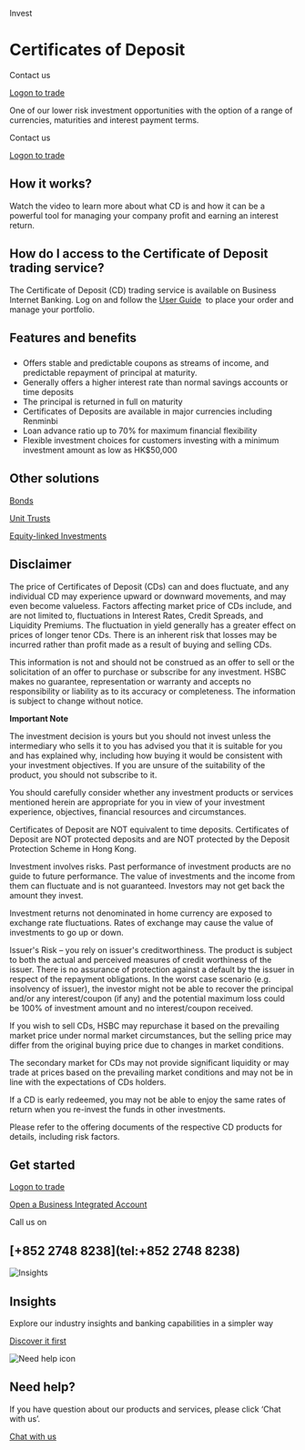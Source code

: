 Invest

# Certificates of Deposit

Contact us

[Logon to trade](https://www.online-banking.business.hsbc.com.hk/portalserver/logon?lang=en_US&redirect=%2Fportalserver%2Fgbbportal%2Fen-us%2Finvestment%2Fportfolio#/main)

One of our lower risk investment opportunities with the option of a range of currencies, maturities and interest payment terms.

Contact us

[Logon to trade](https://www.online-banking.business.hsbc.com.hk/portalserver/logon?lang=en_US&redirect=%2Fportalserver%2Fgbbportal%2Fen-us%2Finvestment%2Fportfolio#/main)

## How it works?

Watch the video to learn more about what CD is and how it can be a powerful tool for managing your company profit and earning an interest return.

## How do I access to the Certificate of Deposit trading service?

The Certificate of Deposit (CD) trading service is available on Business Internet Banking. Log on and follow the [User Guide](/-/media/media/hong-kong/pdfs/products/certificates-of-deposit-user-guide-en.pdf)  to place your order and manage your portfolio.

## Features and benefits

### 

* Offers stable and predictable coupons as streams of income, and predictable repayment of principal at maturity.
* Generally offers a higher interest rate than normal savings accounts or time deposits
* The principal is returned in full on maturity
* Certificates of Deposits are available in major currencies including Renminbi
* Loan advance ratio up to 70% for maximum financial flexibility
* Flexible investment choices for customers investing with a minimum investment amount as low as HK$50,000

## Other solutions

[Bonds](/en-gb/products/bonds)

[Unit Trusts](/en-gb/products/unit-trusts)

[Equity-linked Investments](/en-gb/products/equity-linked-investments)

## Disclaimer

The price of Certificates of Deposit (CDs) can and does fluctuate, and any individual CD may experience upward or downward movements, and may even become valueless. Factors affecting market price of CDs include, and are not limited to, fluctuations in Interest Rates, Credit Spreads, and Liquidity Premiums. The fluctuation in yield generally has a greater effect on prices of longer tenor CDs. There is an inherent risk that losses may be incurred rather than profit made as a result of buying and selling CDs.

This information is not and should not be construed as an offer to sell or the solicitation of an offer to purchase or subscribe for any investment. HSBC makes no guarantee, representation or warranty and accepts no responsibility or liability as to its accuracy or completeness. The information is subject to change without notice.

**Important Note**

The investment decision is yours but you should not invest unless the intermediary who sells it to you has advised you that it is suitable for you and has explained why, including how buying it would be consistent with your investment objectives. If you are unsure of the suitability of the product, you should not subscribe to it.

You should carefully consider whether any investment products or services mentioned herein are appropriate for you in view of your investment experience, objectives, financial resources and circumstances.

Certificates of Deposit are NOT equivalent to time deposits. Certificates of Deposit are NOT protected deposits and are NOT protected by the Deposit Protection Scheme in Hong Kong.

Investment involves risks. Past performance of investment products are no guide to future performance. The value of investments and the income from them can fluctuate and is not guaranteed. Investors may not get back the amount they invest.

Investment returns not denominated in home currency are exposed to exchange rate fluctuations. Rates of exchange may cause the value of investments to go up or down.

Issuer's Risk – you rely on issuer's creditworthiness. The product is subject to both the actual and perceived measures of credit worthiness of the issuer. There is no assurance of protection against a default by the issuer in respect of the repayment obligations. In the worst case scenario (e.g. insolvency of issuer), the investor might not be able to recover the principal and/or any interest/coupon (if any) and the potential maximum loss could be 100% of investment amount and no interest/coupon received.

If you wish to sell CDs, HSBC may repurchase it based on the prevailing market price under normal market circumstances, but the selling price may differ from the original buying price due to changes in market conditions.

The secondary market for CDs may not provide significant liquidity or may trade at prices based on the prevailing market conditions and may not be in line with the expectations of CDs holders.

If a CD is early redeemed, you may not be able to enjoy the same rates of return when you re-invest the funds in other investments.

Please refer to the offering documents of the respective CD products for details, including risk factors.

## Get started

[Logon to trade](https://www.online-banking.business.hsbc.com.hk/portalserver/logon?lang=en_US&redirect=%2Fportalserver%2Fgbbportal%2Fen-us%2Finvestment%2Fportfolio#/main)

[Open a Business Integrated Account](https://www.online-banking.business.hsbc.com.hk/portalserver/onboarding/en-us/account-opening )

Call us on

## [+852 2748 8238](tel:+852 2748 8238)

![Insights](/-/media/media/product-solution/theme-type/img-onboarding.png?h=1413&iar=0&w=1440&hash=0E9CE212C1F6AFCE9D0FE384CA6DCC0A "Insights")

## Insights

Explore our industry insights and banking capabilities in a simpler way

[Discover it first](/en-gb/insights)

![Need help icon](/-/media/media/common/images/contact-us-img.png?h=604&iar=0&w=768&hash=A5675187A2C4B175E0CA7B5AD27C3A66 "Need help icon")

## Need help?

If you have question about our products and services, please click ‘Chat with us’.

[Chat with us](##)